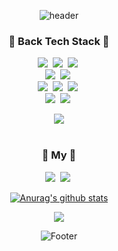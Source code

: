 <div align="center">

![header](https://capsule-render.vercel.app/api?type=waving&color=auto&height=200&section=header&text=Shin%20Hee-Cheol%20&fontSize=50&animation=twinkling)

</div>

<!-- <img src="https://img.shields.io/badge/${아이콘}-${색상}?style=${뱃지스타일}&logo=${텍스트}&logoColor=${텍스트 색상}"/></a>&nbsp -->
<div>
  <h3 align="center">🍳 Back Tech Stack 🍳</h3>
  <p align="center">
    <img src="https://img.shields.io/badge/JAVA-F53916?style=flat-square&logo=JAVA&logoColor=white"/></a>&nbsp
    <img src="https://img.shields.io/badge/Spring-6DB33F?style=flat-square&logo=Spring&logoColor=white"/></a>&nbsp
    <img src="https://img.shields.io/badge/SpringBoot-6DB33F?style=flat-square&logo=Spring Boot&logoColor=white"/></a>&nbsp
    </br>
    <img src="https://img.shields.io/badge/MySql-E6B91E?style=flat-square&logo=MySql&logoColor=white"/></a>&nbsp
    <img src="https://img.shields.io/badge/Maria-00599C?style=flat-square&logo=mariadb&logoColor=white"/></a>&nbsp
    </br>
    <img src="https://img.shields.io/badge/Docker-DB3552?style=flat-square&logo=Docker&logoColor=white"/></a>&nbsp
    <img src="https://img.shields.io/badge/Amazon_Aws-333664?style=flat-square&logo=amazon-aws&logoColor=white"/></a>&nbsp
    <img src="https://img.shields.io/badge/Git-C71D23?style=flat-square&logo=Git&logoColor=white"/></a>&nbsp
    </br>
    <img src="https://img.shields.io/badge/IntelliJ IDEA-161A36?style=flat-square&logo=IntelliJ IDEA&logoColor=white"/></a>&nbsp
    <img src="https://img.shields.io/badge/GitHub-333664?style=flat-square&logo=GitHub&logoColor=white"/></a>&nbsp
  </p>
</div>

<div align="center" style="text-align:center">

<a href="https://github.com/crispindeity">
    <img align="center" src="https://github-readme-stats.vercel.app/api/top-langs/?username=crispindeity&layout=compact&show_icons=true&show_owner=ture&hide_title=true&theme=nord&hide=Objective%2DC,c,scss,shell,ruby,dart,swift" />
</a>

</div>

</br>

<div>
  <h3 align="center"> 🌈 My 🌈 </h3>
  <p align="center">
    <a href="https://crispindeity.github.io/"><img src="https://img.shields.io/badge/Blog-000000?style=flat&logo=GitHub&logoColor=white"/></a>&nbsp
    <a href="https://crispindeitiy.notion.site/896e5e260981456099559c68a67704fd?v=dd4c5220b25d411bafa714f03c862f79"><img src="https://img.shields.io/badge/일일회고-000000?style=flat&logo=Notion&logoColor=white"/></a>&nbsp
  </p>
</div>

<div align="center">

[![Anurag's github stats](https://github-readme-stats.vercel.app/api?username=crispindeity&show_icons=true&theme=nord)](https://github.com/anuraghazra/github-readme-stats)
  
</div>

<div align="center">
  <a href="https://hits.seeyoufarm.com"><img src="https://hits.seeyoufarm.com/api/count/incr/badge.svg?url=https%3A%2F%2Fgithub.com%2Fgeombong&count_bg=%23CDCCC5&title_bg=%23000000&icon=github.svg&icon_color=%23FFFFFF&title=bong&edge_flat=true"/>
  </a>
</div>

<div align="center">

![Footer](https://capsule-render.vercel.app/api?type=waving&color=auto&height=100&section=footer)

</div>
